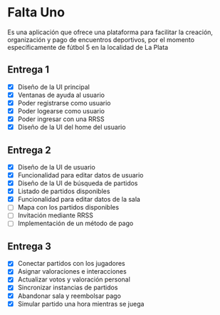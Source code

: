 # Falta Uno

Es una aplicación que ofrece una plataforma para facilitar la creación, organización y pago de encuentros deportivos, por el momento específicamente de fútbol 5 en la localidad de La Plata

## Entrega 1
- [x] Diseño de la UI principal
- [x] Ventanas de ayuda al usuario
- [x] Poder registrarse como usuario
- [x] Poder logearse como usuario
- [x] Poder ingresar con una RRSS
- [x] Diseño de la UI del home del usuario

## Entrega 2
- [x] Diseño de la UI de usuario
- [x] Funcionalidad para editar datos de usuario
- [x] Diseño de la UI de búsqueda de partidos
- [x] Listado de partidos disponibles
- [x] Funcionalidad para editar datos de la sala
- [ ] Mapa con los partidos disponibles
- [ ] Invitación mediante RRSS
- [ ] Implementación de un método de pago

## Entrega 3
- [x] Conectar partidos con los jugadores
- [x] Asignar valoraciones e interacciones
- [x] Actualizar votos y valoración personal
- [x] Sincronizar instancias de partidos
- [x] Abandonar sala y reembolsar pago
- [x] Simular partido una hora mientras se juega
